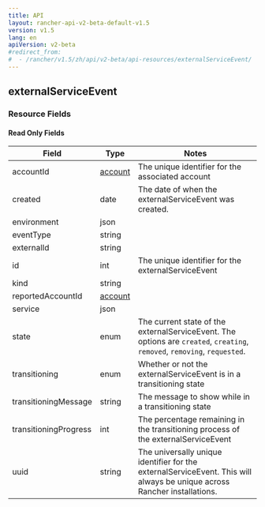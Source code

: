 ```yaml
---
title: API
layout: rancher-api-v2-beta-default-v1.5
version: v1.5
lang: en
apiVersion: v2-beta
#redirect_from:
#  - /rancher/v1.5/zh/api/v2-beta/api-resources/externalServiceEvent/
---
```


## externalServiceEvent



### Resource Fields


#### Read Only Fields

Field | Type   | Notes
---|---|---
accountId | [account]({{site.baseurl}}/rancher/{{page.version}}/{{page.lang}}/api/{{page.apiVersion}}/api-resources/account/)  | The unique identifier for the associated account
created | date  | The date of when the externalServiceEvent was created.
environment | json  | 
eventType | string  | 
externalId | string  | 
id | int  | The unique identifier for the externalServiceEvent
kind | string  | 
reportedAccountId | [account]({{site.baseurl}}/rancher/{{page.version}}/{{page.lang}}/api/{{page.apiVersion}}/api-resources/account/)  | 
service | json  | 
state | enum  | The current state of the externalServiceEvent. The options are `created`, `creating`, `removed`, `removing`, `requested`.
transitioning | enum  | Whether or not the externalServiceEvent is in a transitioning state
transitioningMessage | string  | The message to show while in a transitioning state
transitioningProgress | int  | The percentage remaining in the transitioning process of the externalServiceEvent
uuid | string  | The universally unique identifier for the externalServiceEvent. This will always be unique across Rancher installations.


<br>
